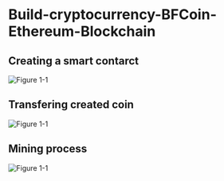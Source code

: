 # Build-cryptocurrency-BFCoin-Ethereum-Blockchain
## Creating a smart contarct
![Figure 1-1](https://github.com/OuedraogoAbdoul/Ethereum-Blockchain/blob/master/CreateSmartContract.PNG "Figure 1-1")

## Transfering created coin
![Figure 1-1](https://github.com/OuedraogoAbdoul/Ethereum-Blockchain/blob/master/TransferCoinbetweenWallets.PNG "Figure 1-1")

## Mining process
![Figure 1-1](https://github.com/OuedraogoAbdoul/Ethereum-Blockchain/blob/master/BFCoin%20Mining.PNG "Figure 1-1")
